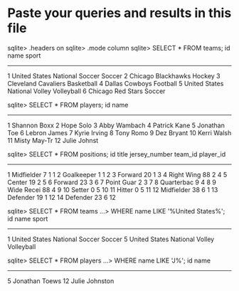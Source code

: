 Paste your queries and results in this file
================================================================================
<!-- REALEASE 0 -->
sqlite> .headers on
sqlite> .mode column
sqlite> SELECT * FROM teams;
id          name                           sport
----------  -----------------------------  ----------
1           United States National Soccer  Soccer
2           Chicago Blackhawks             Hockey
3           Cleveland Cavaliers            Basketball
4           Dallas Cowboys                 Football
5           United States National Volley  Volleyball
6           Chicago Red Stars              Soccer


sqlite> SELECT * FROM players;
id          name
----------  ------------
1           Shannon Boxx
2           Hope Solo
3           Abby Wambach
4           Patrick Kane
5           Jonathan Toe
6           Lebron James
7           Kyrie Irving
8           Tony Romo
9           Dez Bryant
10          Kerri Walsh
11          Misty May-Tr
12          Julie Johnst

sqlite> SELECT * FROM positions;
id          title       jersey_number  team_id     player_id
----------  ----------  -------------  ----------  ----------
1           Midfielder  7              1           1
2           Goalkeeper  1              1           2
3           Forward     20             1           3
4           Right Wing  88             2           4
5           Center      19             2           5
6           Forward     23             3           6
7           Point Guar  2              3           7
8           Quarterbac  9              4           8
9           Wide Recei  88             4           9
10          Setter      0              5           10
11          Hitter      0              5           11
12          Midfielder  38             6           1
13          Defender    19             1           12
14          Defender    23             6           12

<!-- RELEASE 1 -->
sqlite> SELECT * FROM teams
   ...> WHERE name LIKE '%United States%';
id          name                           sport
----------  -----------------------------  ----------
1           United States National Soccer  Soccer
5           United States National Volley  Volleyball

sqlite> SELECT * FROM players
   ...> WHERE name LIKE 'J%';
id          name
----------  --------------
5           Jonathan Toews
12          Julie Johnston




























